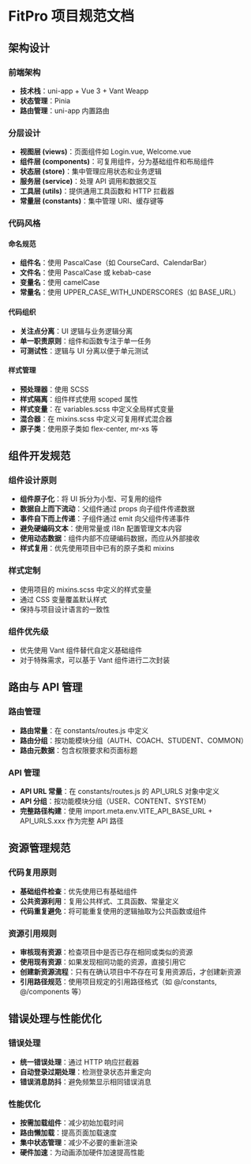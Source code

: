 # FitPro 项目规范文档

## 架构设计

### 前端架构
- **技术栈**：uni-app + Vue 3 + Vant Weapp
- **状态管理**：Pinia
- **路由管理**：uni-app 内置路由

### 分层设计
- **视图层 (views)**：页面组件如 Login.vue, Welcome.vue
- **组件层 (components)**：可复用组件，分为基础组件和布局组件
- **状态层 (store)**：集中管理应用状态和业务逻辑
- **服务层 (service)**：处理 API 调用和数据交互
- **工具层 (utils)**：提供通用工具函数和 HTTP 拦截器
- **常量层 (constants)**：集中管理 URI、缓存键等

### 代码风格
#### 命名规范
- **组件名**：使用 PascalCase（如 CourseCard、CalendarBar）
- **文件名**：使用 PascalCase 或 kebab-case
- **变量名**：使用 camelCase
- **常量名**：使用 UPPER_CASE_WITH_UNDERSCORES（如 BASE_URL）

#### 代码组织
- **关注点分离**：UI 逻辑与业务逻辑分离
- **单一职责原则**：组件和函数专注于单一任务
- **可测试性**：逻辑与 UI 分离以便于单元测试

#### 样式管理
- **预处理器**：使用 SCSS
- **样式隔离**：组件样式使用 scoped 属性
- **样式变量**：在 variables.scss 中定义全局样式变量
- **混合器**：在 mixins.scss 中定义可复用样式混合器
- **原子类**：使用原子类如 flex-center, mr-xs 等

## 组件开发规范

### 组件设计原则
- **组件原子化**：将 UI 拆分为小型、可复用的组件
- **数据自上而下流动**：父组件通过 props 向子组件传递数据
- **事件自下而上传递**：子组件通过 emit 向父组件传递事件
- **避免硬编码文本**：使用常量或 i18n 配置管理文本内容
- **使用动态数据**：组件内部不应硬编码数据，而应从外部接收
- **样式复用**：优先使用项目中已有的原子类和 mixins

### 样式定制
- 使用项目的 mixins.scss 中定义的样式变量
- 通过 CSS 变量覆盖默认样式
- 保持与项目设计语言的一致性

### 组件优先级
- 优先使用 Vant 组件替代自定义基础组件
- 对于特殊需求，可以基于 Vant 组件进行二次封装

## 路由与 API 管理

### 路由管理
- **路由常量**：在 constants/routes.js 中定义
- **路由分组**：按功能模块分组（AUTH、COACH、STUDENT、COMMON）
- **路由元数据**：包含权限要求和页面标题

### API 管理
- **API URL 常量**：在 constants/routes.js 的 API_URLS 对象中定义
- **API 分组**：按功能模块分组（USER、CONTENT、SYSTEM）
- **完整路径构建**：使用 import.meta.env.VITE_API_BASE_URL + API_URLS.xxx 作为完整 API 路径

## 资源管理规范

### 代码复用原则
- **基础组件检查**：优先使用已有基础组件
- **公共资源利用**：复用公共样式、工具函数、常量定义
- **代码重复避免**：将可能重复使用的逻辑抽取为公共函数或组件

### 资源引用规则
- **审核现有资源**：检查项目中是否已存在相同或类似的资源
- **使用现有资源**：如果发现相同功能的资源，直接引用它
- **创建新资源流程**：只有在确认项目中不存在可复用资源后，才创建新资源
- **引用路径规范**：使用项目规定的引用路径格式（如 @/constants, @/components 等）

## 错误处理与性能优化

### 错误处理
- **统一错误处理**：通过 HTTP 响应拦截器
- **自动登录过期处理**：检测登录状态并重定向
- **错误消息防抖**：避免频繁显示相同错误消息

### 性能优化
- **按需加载组件**：减少初始加载时间
- **路由懒加载**：提高页面加载速度
- **集中状态管理**：减少不必要的重新渲染
- **硬件加速**：为动画添加硬件加速提高性能